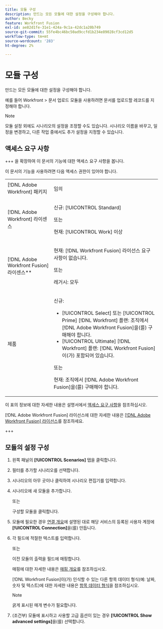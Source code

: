 ```yaml
---
title: 모듈 구성
description: 만드는 모든 모듈에 대한 설정을 구성해야 합니다.
author: Becky
feature: Workfront Fusion
exl-id: ae82d1fe-31e1-424a-9c1a-42dc1a20b749
source-git-commit: 55fe4bc46bc50ad9ccfd1b234e89028cf3cd12d5
workflow-type: tm+mt
source-wordcount: '283'
ht-degree: 2%

---
```


# 모듈 구성

만드는 모든 모듈에 대한 설정을 구성해야 합니다.

예를 들어 Workfront > 문서 업로드 모듈을 사용하려면 문서를 업로드할 레코드를 지정해야 합니다.

>[!NOTE]
>
>모듈 설정 외에도 시나리오의 설정을 조정할 수도 있습니다. 시나리오 이름을 바꾸고, 일정을 변경하고, 다른 작업 중에서도 추가 설정을 지정할 수 있습니다.

## 액세스 요구 사항

+++ 을 확장하여 이 문서의 기능에 대한 액세스 요구 사항을 봅니다.

이 문서의 기능을 사용하려면 다음 액세스 권한이 있어야 합니다.

<table style="table-layout:auto">
 <col> 
 <col> 
 <tbody> 
  <tr> 
   <td role="rowheader">[!DNL Adobe Workfront] 패키지</td> 
   <td> <p>임의</p> </td> 
  </tr> 
  <tr data-mc-conditions=""> 
   <td role="rowheader">[!DNL Adobe Workfront] 라이센스</td> 
   <td> <p>신규: [!UICONTROL Standard]</p><p>또는</p><p>현재: [!UICONTROL Work] 이상</p> </td> 
  </tr> 
  <tr> 
   <td role="rowheader">[!DNL Adobe Workfront Fusion] 라이센스**</td> 
   <td>
   <p>현재: [!DNL Workfront Fusion] 라이선스 요구 사항이 없습니다.</p>
   <p>또는</p>
   <p>레거시: 모두 </p>
   </td> 
  </tr> 
  <tr> 
   <td role="rowheader">제품</td> 
   <td>
   <p>신규:</p> <ul><li>[!UICONTROL Select] 또는 [!UICONTROL Prime] [!DNL Workfront] 플랜: 조직에서 [!DNL Adobe Workfront Fusion]을(를) 구매해야 합니다.</li><li>[!UICONTROL Ultimate] [!DNL Workfront] 플랜: [!DNL Workfront Fusion]이(가) 포함되어 있습니다.</li></ul>
   <p>또는</p>
   <p>현재: 조직에서 [!DNL Adobe Workfront Fusion]을(를) 구매해야 합니다.</p>
   </td> 
  </tr>
 </tbody> 
</table>

이 표의 정보에 대한 자세한 내용은 설명서에서 [액세스 요구 사항](/help/workfront-fusion/references/licenses-and-roles/access-level-requirements-in-documentation.md)을 참조하십시오.

[!DNL Adobe Workfront Fusion] 라이선스에 대한 자세한 내용은 [[!DNL Adobe Workfront Fusion] 라이선스](/help/workfront-fusion/set-up-and-manage-workfront-fusion/licensing-operations-overview/license-automation-vs-integration.md)를 참조하세요.

+++

## 모듈의 설정 구성

1. 왼쪽 패널의 **[!UICONTROL Scenarios]** 탭을 클릭합니다.
1. 필터를 추가할 시나리오를 선택합니다.
1. 시나리오의 아무 곳이나 클릭하여 시나리오 편집기를 입력합니다.
1. 시나리오에 새 모듈을 추가합니다.

   또는

   구성할 모듈을 클릭합니다.

1. 모듈에 필요한 경우 [연결 개요](/help/workfront-fusion/get-started-with-fusion/understand-fusion/connection-overview.md)에 설명된 대로 해당 서비스의 등록된 사용자 계정에 **[!UICONTROL Connection]**&#x200B;을(를) 만듭니다.
1. 각 필드에 적절한 텍스트를 입력합니다.

   또는

   이전 모듈의 출력을 필드에 매핑합니다.

   매핑에 대한 자세한 내용은 [매핑 개요](/help/workfront-fusion/get-started-with-fusion/understand-fusion/mapping-overview.md)를 참조하십시오.

   [!DNL Workfront Fusion]이(가) 인식할 수 있는 다른 항목 데이터 형식(예: 날짜, 숫자 및 텍스트)에 대한 자세한 내용은 [항목 데이터 형식](/help/workfront-fusion/references/mapping-panel/data-types/item-data-types.md)을 참조하십시오.

   >[!NOTE]
   >
   >굵게 표시된 매개 변수가 필요합니다.

1. (조건부) 모듈에 표시하고 사용할 고급 옵션이 있는 경우 **[!UICONTROL Show advanced settings]**&#x200B;을(를) 선택합니다.
